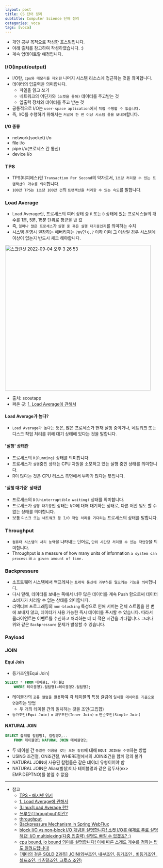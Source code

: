 ```yaml
---
layout: post
title: CS 단어 정리
subtitle: Computer Science 단어 정리
categories: voca
tags: [voca]
---
```


- 개인 공부 목적으로 작성한 포스팅입니다.
- 아래 출처를 참고하여 작성하였습니다. :)
- 계속 업데이트할 예정입니다.

### I/O(input/output)

- I/O란, `cpu와 메모리를 제외한` 나머지 시스템 리소스에 접근하는 것을 의미합니다.
- 데이터의 입출력을 의미합니다.
  - 파일을 읽고 쓰기
  - 네트워크의 어딘가와 `(소켓을 통해)` 데이터를 주고받는 것
  - 입출력 장치와 데이터를 주고 받는 것
- 공통적으로 I/O는 `user-space aplication`에서 `직접 수행할 수 없습니다.`
- 즉, I/O를 수행하기 위해서는 `커널에 한 번 이상 시스템 콜을 보내야`합니다.

#### I/O 종류

- network(socket) i/o
- file i/o
- pipe i/o(프로세스 간 통신)
- device i/o

### TPS

- TPS(티피에스)란 `Transaction Per Second`의 약자로서, `1초당 처리할 수 있는 트랜잭션의 개수를 의미`합니다.
- `100만 TPS는 1초당 100만 건`의 `트랜잭션을 처리할 수 있는 속도`를 말합니다.

### Load Average

- Load Average란, 프로세스의 여러 상태 중 `R` 또는 `D` 상태에 있는 프로세스들의 개수를 1분, 5분, 15분 단위로 평균을 낸 값
- 즉, `얼마나 많은 프로세스`가 `실행 중 혹은 실행 대기중인지`를 의미하는 수치
- 시스템 운영시 권장하는 에버리지는 `70%`인 `0.7` 이하 이며 그 이상일 경우 시스템에 이상이 없는지 반드시 체크 해야합니다.

<img width="480" alt="스크린샷 2022-09-04 오후 3 26 53" src="https://user-images.githubusercontent.com/75410527/188300768-7501e809-f948-4e22-997c-189b0ab83d73.png">

- 출처: scoutapp
- 퍼온 곳: [1. Load Average에 관해서](https://brunch.co.kr/@dreaminz/1)

#### Load Average가 높다?

- `Load Average가 높다`는 뜻은, 많은 프로세스가 현재 실행 중이거나, 네트워크 또는 디스크 작업 처리를 위해 대기 상태에 있다는 것을 말합니다.

#### '실행' 상태란

- 프로세스의 `R(Running)` 상태를 의미합니다.
- 프로세스가 `실행`중인 상태는 CPU 자원을 소모하고 있는 실행 중인 상태를 의미합니다.
- R이 많다는 것은 CPU 리소스 측면에서 부하가 많다는 뜻입니다.

#### '실행 대기중' 상태란

- 프로세스의 `D(Uninterruptible waiting)` 상태를 의미합니다.
- 프로세스가 `실행 대기중`인 상태는 I/O에 대해 대기하는 상태로, 다른 어떤 일도 할 수 없는 상태를 의미합니다.
- 보통 `디스크 또는 네트워크 등 I/O 작업 처리를 기다리는` 프로세스의 상태를 말합니다.

### Throughput

- `컴퓨터 시스템의 처리 능력`을 나타내는 단어로, `단위 시간당 처리할 수 있는 작업양`을 의미합니다.
- Throughput is a measure of how many units of information `a system can process` in `a given amount of time.`

### Backpressure

- 소프트웨어 시스템에서 백프레셔는 `트래픽 통신에 과부하를 일으키는 기능을 의미`합니다.
- 다시 말해, 데이터를 보내는 쪽에서 너무 많은 데이터를 계속 Push 함으로써 데이터 소비자가 처리할 수 없는 상태를 의미합니다.
- 리액티브 프로그래밍의 `non-blocking` 특성으로 인해 서버는 전체 스트림을 한 번에 보내지 않고, 데이터가 사용 가능한 즉시 데이터를 푸시할 수 있습니다. 따라서 클라이언트는 이벤트를 수신하고 처리하는 데 더 적은 시간을 기다립니다. 그러나 위와 같은 `Backpressure` 문제가 발생할 수 있습니다.

### Payload

### JOIN

#### Equi Join

- 등가조인[Equi Join]

```sql
SELECT * FROM 테이블1, 테이블2
	WHERE 테이블명1.컬럼명1=테이블명2.컬럼명2;
```

- 테이블간의 `공통 컬럼을 활용`하여 각 테이블의 특정 컬럼에 `일치한 데이터를 기준으로 연결`하는 방법
  - 두 개의 테이블 간의 일치하는 것을 조인(교집합)
- `등가조인(Equi Join)` = `내부조인(Inner Join)` = `단순조인(Simple Join)`

#### NATURAL JOIN

```sql
SELECT 출력할 칼럼명1, 칼럼명2,..
	FROM 테이블명1 NATURAL JOIN 테이블명2;
```

- 두 테이블 간 `동일한 이름을 갖는 모든 칼럼`에 대해 `EQUI JOIN을 수행`하는 방법
- USING 조건절, ON조건절, WHERE절에서의 JOIN조건을 함께 정의 불가
- NATURAL JOIN에 사용된 칼럼들은 같은 데이터 유형이어야 함
- NATURAL JOIN은 Alias(별칭)이나 테이블명과 같은 접두사(ex> EMP.DEPTNO)를 붙일 수 없음

---

- 참고
  - [TPS - 해시넷 위키](http://wiki.hash.kr/index.php/TPS)
  - [1. Load Average에 관해서](https://brunch.co.kr/@dreaminz/1)
  - [[Linux]Load Average 란?](https://kim-dragon.tistory.com/45)
  - [쓰루풋(Throughput)이란?](https://m.blog.naver.com/sung_mk1919/221212568779)
  - [throughput](https://www.techtarget.com/searchnetworking/definition/throughput)
  - [Backpressure Mechanism in Spring WebFlux](https://www.baeldung.com/spring-webflux-backpressure)
  - [block I/O vs non-block I/O 개념을 설명합니다! 소켓 I/O를 예제로 주로 설명해요! I/O multiplexing(다중 입출력) 설명도 빠질 수 없겠죠? ;)](https://www.youtube.com/watch?v=mb-QHxVfmcs&ab_channel=%EC%89%AC%EC%9A%B4%EC%BD%94%EB%93%9C)
  - [cpu bound, io bound 의미를 설명합니다! 이에 따른 스레드 개수를 정하는 팁도 알려드립니다!](https://www.youtube.com/watch?v=qnVKEwjG_gM&t=77s&ab_channel=%EC%89%AC%EC%9A%B4%EC%BD%94%EB%93%9C)
  - [[개미의 걸음 SQLD 2과목] JOIN(외부조인, 내부조인, 등가조인 , 비등가조인 , 셀프조인, 네츄럴조인, 크로스 조인)](https://2030bigdata.tistory.com/222)

